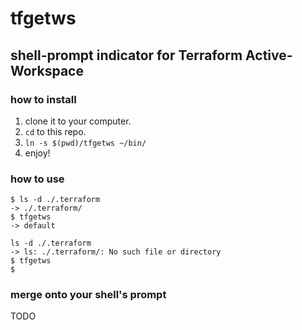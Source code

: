 # tfgetws
## shell-prompt indicator for Terraform Active-Workspace

### how to install
1. clone it to your computer.
1. `cd` to this repo.
1. `ln -s $(pwd)/tfgetws ~/bin/`
1. enjoy!

### how to use
```
$ ls -d ./.terraform
-> ./.terraform/
$ tfgetws
-> default

ls -d ./.terraform
-> ls: ./.terraform/: No such file or directory
$ tfgetws
$
```

### merge onto your shell's prompt

TODO

